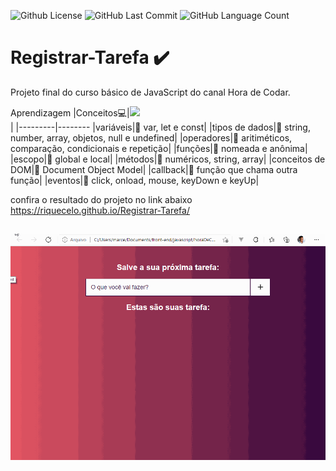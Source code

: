 <img alt="Github License" src="https://img.shields.io/github/license/Riquecelo/registrar-tarefa" /> <img alt="GitHub Last Commit" src="https://img.shields.io/github/last-commit/Riquecelo/registrar-tarefa" /> <img alt="GitHub Language Count" src="https://img.shields.io/github/languages/count/Riquecelo/registrar-tarefa" /> 
# Registrar-Tarefa ✔️

Projeto final do curso básico de JavaScript do canal Hora de Codar.<br>

Aprendizagem
|Conceitos:computer:|![](https://img.shields.io/badge/JavaScript-F7DF1E?style=for-the-badge&logo=javascript&logoColor=black)<br>|
|---------|--------
|variáveis|📃 var, let e const|
|tipos de dados|📃 string, number, array, objetos, null e undefined|
|operadores|📃 aritiméticos, comparação, condicionais e repetição|
|funções|📃 nomeada e anônima|
|escopo|📃 global e local|
|métodos|📃 numéricos, string, array|
|conceitos de DOM|📃 Document Object Model|
|callback|📃 função que chama outra função|
|eventos|📃 click, onload, mouse, keyDown e keyUp|

confira o resultado do projeto no link abaixo <br>
https://riquecelo.github.io/Registrar-Tarefa/

##
![](https://github.com/Riquecelo/Registrar-Tarefa/blob/main/gif/tarefaComJS.gif)
